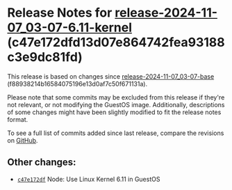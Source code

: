 Release Notes for [**release\-2024\-11\-07\_03\-07\-6\.11\-kernel**](https://github.com/dfinity/ic/tree/release-2024-11-07_03-07-6.11-kernel) (c47e172dfd13d07e864742fea93188c3e9dc81fd)
========================================================================================================================================================================================

This release is based on changes since [release\-2024\-11\-07\_03\-07\-base](https://dashboard.internetcomputer.org/release/f88938214b16584075196e13d0af7c50f671131a) (f88938214b16584075196e13d0af7c50f671131a).

Please note that some commits may be excluded from this release if they're not relevant, or not modifying the GuestOS image. Additionally, descriptions of some changes might have been slightly modified to fit the release notes format.

To see a full list of commits added since last release, compare the revisions on [GitHub](https://github.com/dfinity/ic/compare/release-2024-11-07_03-07-base...release-2024-11-07_03-07-6.11-kernel).

Other changes:
--------------

* [`c47e172df`](https://github.com/dfinity/ic/commit/c47e172df) Node: Use Linux Kernel 6.11 in GuestOS
